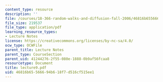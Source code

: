 ```yaml
---
content_type: resource
description: ''
file: /courses/18-366-random-walks-and-diffusion-fall-2006/46816b65566694b618f7d516cf515ee1_lecture9.pdf
file_size: 219537
file_type: application/pdf
learning_resource_types:
- Lecture Notes
license: https://creativecommons.org/licenses/by-nc-sa/4.0/
ocw_type: OCWFile
parent_title: Lecture Notes
parent_type: CourseSection
parent_uid: 41244276-2f55-080e-1888-0b9af56fcaa8
resourcetype: Document
title: lecture9.pdf
uid: 46816b65-5666-94b6-18f7-d516cf515ee1
---
```

